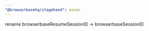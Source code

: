 ```yaml
---
"@browserbasehq/stagehand": minor
---
```


rename browserbaseResumeSessionID -> browserbaseSessionID
